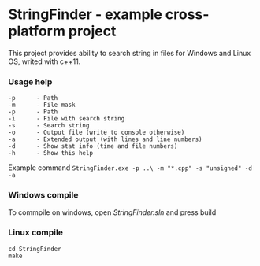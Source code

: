 # StringFinder - example cross-platform project #

This project provides ability to search string in files for Windows and Linux OS, writed with c++11.

### Usage help ###


```
-p      - Path
-m      - File mask
-p      - Path
-i      - File with search string
-s      - Search string
-o      - Output file (write to console otherwise)
-a      - Extended output (with lines and line numbers)
-d      - Show stat info (time and file numbers)
-h      - Show this help
```

Example command `StringFinder.exe -p ..\ -m "*.cpp" -s "unsigned" -d -a`

### Windows compile ###

To commpile on windows, open *StringFinder.sln* and press build

### Linux compile ###


```
cd StringFinder
make
```